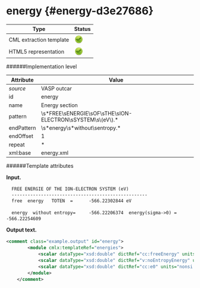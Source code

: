 # energy {#energy-d3e27686}


| Type                                                                                                                                                                                                  | Status                                                                                                                                                                                                |
|----|----|
| CML extraction template                                                                                                                                                                               | ![](/imgs/Total.png)                                                                                                                                                                                  |
| HTML5 representation                                                                                                                                                                                  | ![](/imgs/Total.png)                                                                                                                                                                                  |

######Implementation level

| Attribute                                                                                                                                                                                             | Value                                                                                                                                                                                                 |
|----|----|
| *source*                                                                                                                                                                                              | VASP outcar                                                                                                                                                                                           |
| id                                                                                                                                                                                                    | energy                                                                                                                                                                                                |
| name                                                                                                                                                                                                  | Energy section                                                                                                                                                                                        |
| pattern                                                                                                                                                                                               | \\s\*FREE\\sENERGIE\\sOF\\sTHE\\sION-ELECTRON\\sSYSTEM\\s\\(eV\\).\*                                                                                                                                  |
| endPattern                                                                                                                                                                                            | \\s\*energy\\s\*without\\sentropy.\*                                                                                                                                                                  |
| endOffset                                                                                                                                                                                             | 1                                                                                                                                                                                                     |
| repeat                                                                                                                                                                                                | \*                                                                                                                                                                                                    |
| xml:base                                                                                                                                                                                              | energy.xml                                                                                                                                                                                            |

######Template attributes

**Input.**

      FREE ENERGIE OF THE ION-ELECTRON SYSTEM (eV)
      ---------------------------------------------------
      free  energy   TOTEN  =      -566.22302844 eV

      energy  without entropy=     -566.22206374  energy(sigma->0) =     -566.22254609               
        

**Output text.**

```xml
<comment class="example.output" id="energy">
        <module cmlx:templateRef="energies">
            <scalar dataType="xsd:double" dictRef="cc:freeEnergy" units="nonsi:electronvolt">-566.22302844</scalar>
            <scalar dataType="xsd:double" dictRef="v:noEntropyEnergy" units="nonsi:electronvolt">-566.22206374</scalar>
            <scalar dataType="xsd:double" dictRef="cc:e0" units="nonsi:electronvolt">-566.22254609</scalar>
        </module>
    </comment>
```
